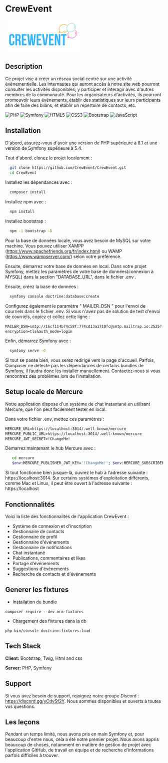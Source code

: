 # CrewEvent

  ![alt text](https://github.com/CrewEvent/CrewEvent/blob/master/public/images/crewevent.png?raw=true)

## Description

Ce projet vise à créer un réseau social centré sur une activité événementielle. Les internautes qui auront accès à notre site web pourront consulter les activités disponibles, y participer et interagir avec d'autres membres de la communauté. Pour les organisateurs d'activités, ils pourront promouvoir leurs événements, établir des statistiques sur leurs participants afin de faire des bilans, et établir un répertoire de contacts, etc.


![PHP](https://img.shields.io/badge/php-%23777BB4.svg?style=for-the-badge&logo=php&logoColor=white)
![Symfony](https://img.shields.io/badge/symfony-%23000000.svg?style=for-the-badge&logo=symfony&logoColor=white)
![HTML5](https://img.shields.io/badge/html5-%23E34F26.svg?style=for-the-badge&logo=html5&logoColor=white)
![CSS3](https://img.shields.io/badge/css3-%231572B6.svg?style=for-the-badge&logo=css3&logoColor=white)
![Bootstrap](https://img.shields.io/badge/bootstrap-%23563D7C.svg?style=for-the-badge&logo=bootstrap&logoColor=white)
![JavaScript](https://img.shields.io/badge/javascript-%23323330.svg?style=for-the-badge&logo=javascript&logoColor=%23F7DF1E)

## Installation

D'abord, assurez-vous d'avoir une version de PHP supérieure à 8.1 et une version de Symfony supérieure à 5.4.

Tout d'abord, clonez le projet localement :

```bash
  git clone https://github.com/CrewEvent/CrewEvent.git
  cd CrewEvent
```

Installez les dépendances avec :

```bash
  composer install
```

Installez npm avec :

```bash
  npm install
```

Installez bootstrap :

```bash
  npm -i bootstrap -D
```


Pour la base de données locale, vous avez besoin de MySQL sur votre machine. Vous pouvez utiliser XAMPP (https://www.apachefriends.org/fr/index.html) ou WAMP (https://www.wampserver.com/) selon votre préférence.


Ensuite, démarrez votre base de données en local. 
Dans votre projet Symfony, mettez les paramètres de votre base de données(connexion à MYSQL) dans la section "DATABASE_URL",  dans le fichier .env . 

Ensuite, créez la base de données :

```bash
  symfony console doctrine:database:create
```

Configurez également le paramètre " MAILER_DSN " pour l'envoi de courriels dans le fichier .env. Si vous n'avez pas de solution de test d'envoi de courriels, copiez et collez cette ligne :

```
MAILER_DSN=smtp://16cf114b74c58f:774cd13a1710fc@smtp.mailtrap.io:2525?encryption=tls&auth_mode=login
```

Enfin, démarrez Symfony avec :

```bash
  symfony serve -d
```

Si tout se passe bien, vous serez redirigé vers la page d'accueil. Parfois, Composer ne détecte pas les dépendances de certains bundles de Symfony, il faudra donc les installer manuellement. 
Contactez-nous si vous rencontrez des problèmes lors de l'installation.

## Setup locale de Mercure

Notre application dispose d'un système de chat instantané en utilisant Mercure, que l'on peut facilement tester en local.

Dans votre fichier .env, mettez ces paramètres :

```
MERCURE_URL=https://localhost:3014/.well-known/mercure
MERCURE_PUBLIC_URL=https://localhost:3014/.well-known/mercure
MERCURE_JWT_SECRET=!ChangeMe!

```
Démarrez maintenant le hub Mercure avec :

```bash
   cd mercure
   $env:MERCURE_PUBLISHER_JWT_KEY='!ChangeMe!'; $env:MERCURE_SUBSCRIBER_JWT_KEY='!ChangeMe!';$env:SERVER_NAME='localhost:3014'; .\mercure.exe run -config Caddyfile.dev
```

Si tout fonctionne bien jusque-là, ouvrez le hub à l'adresse suivante : https://localhost:3014.
Sur certains systèmes d'exploitation différents, comme Mac et Linux, il peut être ouvert à l'adresse suivante : https://localhost


## Fonctionnalités 

Voici la liste des fonctionnalités de l'application CrewEvent :

- Système de connexion et d'inscription
- Gestionnaire de contacts
- Gestionnaire de profil
- Gestionnaire d'événements
- Gestionnaire de notifications
- Chat instantané
- Publications, commentaires et likes
- Partage d'événements
- Suggestions d'événements
- Recherche de contacts et d'événements

## Generer les fixtures
- Installation du bundle
```
composer require --dev orm-fixtures
```

- Chargement des fixtures dans la db
```
php bin/console doctrine:fixtures:load
```


## Tech Stack

**Client:** Bootstrap, Twig, Html and css

**Server:** PHP, Symfony

## Support

Si vous avez besoin de support, rejoignez notre groupe Discord : https://discord.gg/yCdvSf2Y. 
Nous sommes disponibles et ouverts à toutes vos questions.



## Les leçons

Pendant un temps limité, nous avons pris en main Symfony et, pour beaucoup d'entre nous, cela a été notre premier projet. Nous avons appris beaucoup de choses, notamment en matière de gestion de projet avec l'application GitHub, de travail en équipe et de recherche d'informations parfois difficiles à trouver. 
